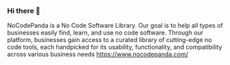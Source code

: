 ### Hi there 👋

<!--
**NoCodePanda/NoCodePanda** is a ✨ _special_ ✨ repository because its `README.md` (this file) appears on your GitHub profile.

Here are some ideas to get you started:

- 🔭 I’m currently working on ...
- 🌱 I’m currently learning ...
- 👯 I’m looking to collaborate on ...
- 🤔 I’m looking for help with ...
- 💬 Ask me about ...
- 📫 How to reach me: ...
- 😄 Pronouns: ...
- ⚡ Fun fact: ...
-->

NoCodePanda is a No Code Software Library. Our goal is to help all types of businesses easily find, learn, and use no code software. Through our platform, businesses gain access to a curated library of cutting-edge no code tools, each handpicked for its usability, functionality, and compatibility across various business needs
https://www.nocodepanda.com/

